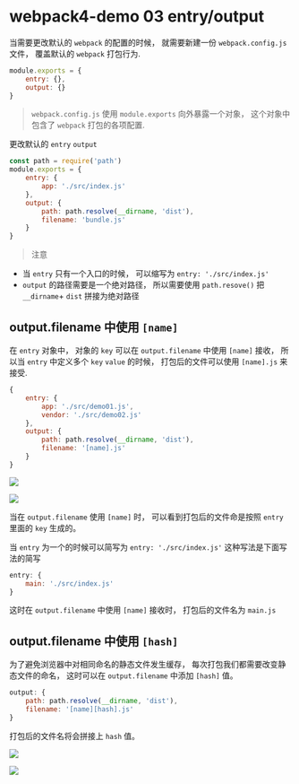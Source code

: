 # webpack4-demo 03 entry/output
当需要更改默认的 `webpack` 的配置的时候， 就需要新建一份 `webpack.config.js` 文件， 覆盖默认的 `webpack` 打包行为.

```js
module.exports = {
    entry: {},
    output: {}
}
```

> `webpack.config.js` 使用 `module.exports` 向外暴露一个对象， 这个对象中包含了 `webpack` 打包的各项配置. 

更改默认的  `entry` `output`

```js
const path = require('path')
module.exports = {
    entry: {
        app: './src/index.js'
    }, 
    output: {
        path: path.resolve(__dirname, 'dist'), 
        filename: 'bundle.js'
    }
}
```
>注意
* 当 `entry` 只有一个入口的时候， 可以缩写为 `entry: './src/index.js'` 
* `output` 的路径需要是一个绝对路径， 所以需要使用 `path.resove()` 把 `__dirname`+ `dist` 拼接为绝对路径

## output.filename 中使用 `[name]`
在 `entry` 对象中， 对象的 `key` 可以在 `output.filename` 中使用 `[name]` 接收， 所以当 `entry` 中定义多个 `key` `value` 的时候， 打包后的文件可以使用 `[name].js` 来接受.

```js
{
    entry: {
        app: './src/demo01.js',
        vendor: './src/demo02.js'
    }, 
    output: {
        path: path.resolve(__dirname, 'dist'), 
        filename: '[name].js'
    }
}
```

![](https://user-gold-cdn.xitu.io/2019/4/17/16a293b538450ce7?w=608&h=282&f=png&s=56456)

![](https://user-gold-cdn.xitu.io/2019/4/17/16a2932af48ee6e4?w=252&h=96&f=png&s=4492)


当在 `output.filename` 使用 `[name]` 时， 可以看到打包后的文件命是按照 `entry` 里面的 `key` 生成的。

当 `entry` 为一个的时候可以简写为 `entry: './src/index.js'` 这种写法是下面写法的简写

```js
entry: {
    main: './src/index.js'
}
```

这时在 `output.filename` 中使用 `[name]` 接收时， 打包后的文件名为 `main.js`

## output.filename 中使用 `[hash]`
为了避免浏览器中对相同命名的静态文件发生缓存， 每次打包我们都需要改变静态文件的命名， 这时可以在 `output.filename` 中添加 `[hash]` 值。

```js
output: {
    path: path.resolve(__dirname, 'dist'),
    filename: '[name][hash].js'
}
```
打包后的文件名将会拼接上 `hash` 值。

![](https://user-gold-cdn.xitu.io/2019/4/17/16a295559e9bc4fb?w=879&h=278&f=png&s=69741)

![](https://user-gold-cdn.xitu.io/2019/4/17/16a2956e3f5f5239?w=438&h=365&f=png&s=34193)











